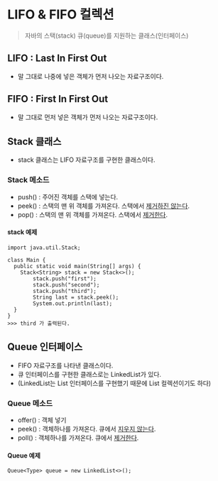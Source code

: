 # LIFO & FIFO 컬렉션
> 자바의 스택(stack) 큐(queue)를 지원하는 클래스(인터페이스)

## LIFO : Last In First Out
* 말 그대로 나중에 넣은 객체가 먼저 나오는 자료구조이다.

## FIFO : First In First Out
* 말 그대로 먼저 넣은 객체가 먼저 나오는 자료구조이다.

## Stack 클래스
* stack 클래스는 LIFO 자료구조를 구현한 클래스이다.

### Stack 메소드
* push() : 주어진 객체를 스택에 넣는다.
* peek() : 스택의 맨 위 객체를 가져온다. 스택에서 <u>제거하진 않는다</u>.
* pop() : 스택의 맨 위 객체를 가져온다. 스택에서 <u>제거한다</u>.

#### stack 예제
```
import java.util.Stack;

class Main {
  public static void main(String[] args) {
    Stack<String> stack = new Stack<>();
        stack.push("first");
        stack.push("second");
        stack.push("third");
        String last = stack.peek();
        System.out.println(last);
  }
}
>>> third 가 출력된다.
```

## Queue 인터페이스
* FIFO 자료구조를 나타낸 클래스이다.
* 큐 인터페이스를 구현한 클래스로는 LinkedList가 있다.
* (LinkedList는 List 인터페이스를 구현했기 때문에 List 컬렉션이기도 하다)

### Queue 메소드
* offer() : 객체 넣기
* peek() : 객체하나를 가져온다. 큐에서 <u>지우지 않는다</u>.
* poll() : 객체하나를 가져온다. 큐에서 <u>제거한다</u>.

#### Queue 예제
```
Queue<Type> queue = new LinkedList<>();
```
